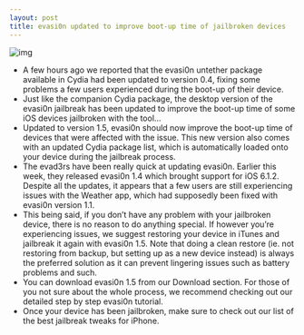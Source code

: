 ```yaml
---
layout: post
title: evasi0n updated to improve boot-up time of jailbroken devices
---
```

![img](http://media.idownloadblog.com/wp-content/uploads/2013/02/evasi0n-download.png)
* A few hours ago we reported that the evasi0n untether package available in Cydia had been updated to version 0.4, fixing some problems a few users experienced during the boot-up of their device.
* Just like the companion Cydia package, the desktop version of the evasi0n jailbreak has been updated to improve the boot-up time of some iOS devices jailbroken with the tool…
* Updated to version 1.5, evasi0n should now improve the boot-up time of devices that were affected with the issue. This new version also comes with an updated Cydia package list, which is automatically loaded onto your device during the jailbreak process.
* The evad3rs have been really quick at updating evasi0n. Earlier this week, they released evasi0n 1.4 which brought support for iOS 6.1.2. Despite all the updates, it appears that a few users are still experiencing issues with the Weather app, which had supposedly been fixed with evasi0n version 1.1.
* This being said, if you don’t have any problem with your jailbroken device, there is no reason to do anything special. If however you’re experiencing issues, we suggest restoring your device in iTunes and jailbreak it again with evasi0n 1.5. Note that doing a clean restore (ie. not restoring from backup, but setting up as a new device instead) is always the preferred solution as it can prevent lingering issues such as battery problems and such.
* You can download evasi0n 1.5 from our Download section. For those of you not sure about the whole process, we recommend checking out our detailed step by step evasi0n tutorial.
* Once your device has been jailbroken, make sure to check out our list of the best jailbreak tweaks for iPhone.

